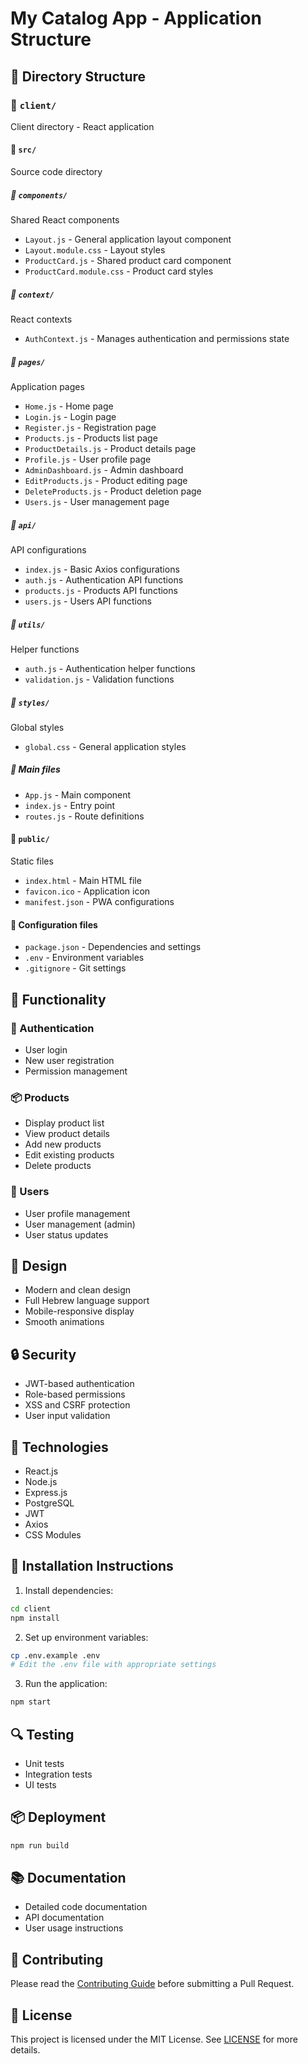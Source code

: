 # My Catalog App - Application Structure

## 📁 Directory Structure

### 📁 `client/`
Client directory - React application

#### 📁 `src/`
Source code directory

##### 📁 `components/`
Shared React components
- `Layout.js` - General application layout component
- `Layout.module.css` - Layout styles
- `ProductCard.js` - Shared product card component
- `ProductCard.module.css` - Product card styles

##### 📁 `context/`
React contexts
- `AuthContext.js` - Manages authentication and permissions state

##### 📁 `pages/`
Application pages
- `Home.js` - Home page
- `Login.js` - Login page
- `Register.js` - Registration page
- `Products.js` - Products list page
- `ProductDetails.js` - Product details page
- `Profile.js` - User profile page
- `AdminDashboard.js` - Admin dashboard
- `EditProducts.js` - Product editing page
- `DeleteProducts.js` - Product deletion page
- `Users.js` - User management page

##### 📁 `api/`
API configurations
- `index.js` - Basic Axios configurations
- `auth.js` - Authentication API functions
- `products.js` - Products API functions
- `users.js` - Users API functions

##### 📁 `utils/`
Helper functions
- `auth.js` - Authentication helper functions
- `validation.js` - Validation functions

##### 📁 `styles/`
Global styles
- `global.css` - General application styles

##### 📄 Main files
- `App.js` - Main component
- `index.js` - Entry point
- `routes.js` - Route definitions

#### 📁 `public/`
Static files
- `index.html` - Main HTML file
- `favicon.ico` - Application icon
- `manifest.json` - PWA configurations

#### 📄 Configuration files
- `package.json` - Dependencies and settings
- `.env` - Environment variables
- `.gitignore` - Git settings

## 🔧 Functionality

### 🔐 Authentication
- User login
- New user registration
- Permission management

### 📦 Products
- Display product list
- View product details
- Add new products
- Edit existing products
- Delete products

### 👥 Users
- User profile management
- User management (admin)
- User status updates

## 🎨 Design
- Modern and clean design
- Full Hebrew language support
- Mobile-responsive display
- Smooth animations

## 🔒 Security
- JWT-based authentication
- Role-based permissions
- XSS and CSRF protection
- User input validation

## 🚀 Technologies
- React.js
- Node.js
- Express.js
- PostgreSQL
- JWT
- Axios
- CSS Modules

## 📝 Installation Instructions

1. Install dependencies:
```bash
cd client
npm install
```

2. Set up environment variables:
```bash
cp .env.example .env
# Edit the .env file with appropriate settings
```

3. Run the application:
```bash
npm start
```

## 🔍 Testing
- Unit tests
- Integration tests
- UI tests

## 📦 Deployment
```bash
npm run build
```

## 📚 Documentation
- Detailed code documentation
- API documentation
- User usage instructions

## 🤝 Contributing
Please read the [Contributing Guide](CONTRIBUTING.md) before submitting a Pull Request.

## 📄 License
This project is licensed under the MIT License. See [LICENSE](LICENSE) for more details. 